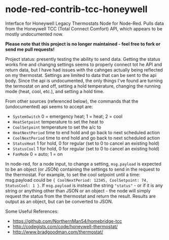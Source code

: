 # node-red-contrib-tcc-honeywell
Interface for Honeywell Legacy Thermostats Node for Node-Red. Pulls data from the Honeywell TCC (Total Connect Comfort) API, which appears to be mostly undocumented now.

**Please note that this project is no longer maintained - feel free to fork or send me pull requests!**

Project status: presently testing the ability to send data. Getting the status works fine and changng settings seems to properly connect tot he API and return data, but I have had issues with the cahnges actually being reflected on my thermostat. Settings are limited to data that can be sent to the api body. Since the api is undocumented, the only things I've found are turning the termostat on and off, setting a hold temperature, changing the running mode (heat, cool, etc.), and setting a hold time.

From other sources (referenced below), the commands that the (undocumented) api seems to accept are:

* `SystemSwitch`	 0 = emergency heat; 1 = heat; 2 = cool
* `HeatSetpoint`		temperature to set the heat to
* `CoolSetpoint`  temperature to set the a/c to
* `HeatNextPeriod`  time to end hold and go back to next scheduled action
* `CoolNextPeriod`  time to end hold and go back to next scheduled action
* `StatusHeat`  1 for hold, 0 for regular (set to 0 to cancel an existing hold)
* `StatusCool`  1 for hold, 0 for regular (set to 0 to cancel an existing hold)
* `FanMode`  0 = auto; 1 = on

In node-red, for a node input, to change a setting, `msg.payload` is expected to be an object (or JSON) containing the settings to send in the request to the thermostat. For example, to set the cool setpoint until a time: msg.payload could be `{ CoolNextPeriod: 12345, CoolSetpoint: 74, StatusCool: 1 }`. If `msg.payload` is instead the string `"status"` - or if it is any string or anything other than JSON or an object - the node will simply request the status from the thermostat and return the result. Results are output as an object, but can be converted to JSON.

Some Useful References:
* https://github.com/NorthernMan54/homebridge-tcc
* http://codegists.com/code/honeywell-thermostat/
* http://www.bradgoodman.com/thermostat/
